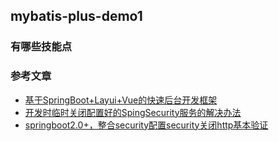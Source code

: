 ## mybatis-plus-demo1

### 有哪些技能点




### 参考文章
- [基于SpringBoot+Layui+Vue的快速后台开发框架](https://gitee.com/thyme-boot/thyme-boot)
- [开发时临时关闭配置好的SpingSecurity服务的解决办法](https://blog.csdn.net/qq_42257131/article/details/106418601)
- [springboot2.0+，整合security配置security关闭http基本验证](https://blog.csdn.net/qq_42703181/article/details/86361078)
